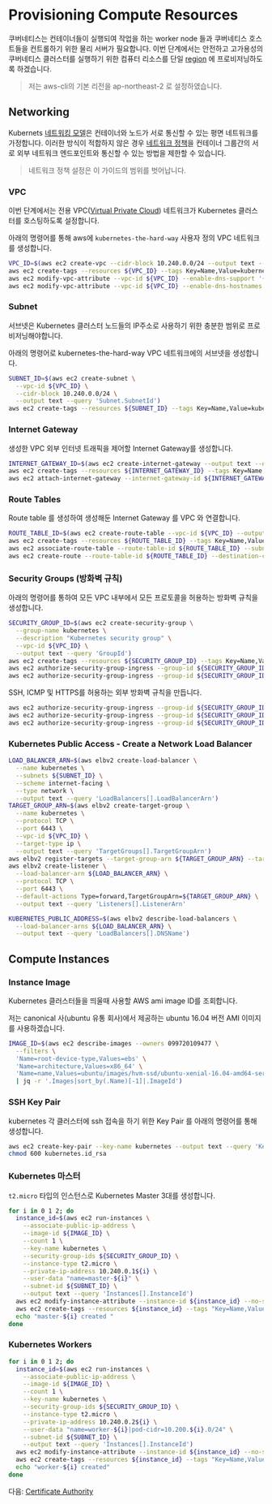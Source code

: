 # Provisioning Compute Resources

쿠버네티스는 컨테이너들이 실행되여 작업을 하는 worker node 들과 쿠버네티스 호스트들을 컨트롤하기 위한 물리 서버가 필요합니다.
이번 단계에서는 안전하고 고가용성의 쿠버네티스 클러스터를 실행하기 위한 컴퓨터 리소스를 단일 [region](https://docs.aws.amazon.com/ko_kr/AWSEC2/latest/UserGuide/using-regions-availability-zones.html) 에 프로비저닝하도록 하겠습니다. 

> 저는 aws-cli의 기본 리전을 ap-northeast-2 로 설정하였습니다.

## Networking

Kubernets [네트워킹 모델](https://kubernetes.io/docs/concepts/cluster-administration/networking/#kubernetes-model)은 컨테이너와 노드가 서로 통신할 수 있는 평면 네트워크를 가정합니다. 이러한 방식이 적합하지 않은 경우 [네트워크 정책](https://kubernetes.io/docs/concepts/services-networking/network-policies/)을 컨테이너 그룹간의 서로 외부 네트워크 엔드포인트와 통신할 수 있는 방법을 제한할 수 있습니다.

> 네트워크 정책 설정은 이 가이드의 범위를 벗어납니다.
 
### VPC

이번 단계에서는 전용 VPC([Virtual Private Cloud](https://cloud.google.com/vpc/docs/vpc#networks)) 네트워크가 Kubernetes 클러스터를 호스팅하도록 설정합니다.

아래의 명령어를 통해 aws에 `kubernetes-the-hard-way` 사용자 정의 VPC 네트워크를 생성합니다.

```sh
VPC_ID=$(aws ec2 create-vpc --cidr-block 10.240.0.0/24 --output text --query 'Vpc.VpcId')
aws ec2 create-tags --resources ${VPC_ID} --tags Key=Name,Value=kubernetes-the-hard-way
aws ec2 modify-vpc-attribute --vpc-id ${VPC_ID} --enable-dns-support '{"Value": true}'
aws ec2 modify-vpc-attribute --vpc-id ${VPC_ID} --enable-dns-hostnames '{"Value": true}'
```

### Subnet
  
서브넷은 Kubernetes 클러스터 노드들의 IP주소로 사용하기 위한 충분한 범위로 프로비저닝해야합니다.

아래의 명령어로 kubernetes-the-hard-way VPC 네트워크에의 서브넷을 생성합니다.

```sh
SUBNET_ID=$(aws ec2 create-subnet \
  --vpc-id ${VPC_ID} \
  --cidr-block 10.240.0.0/24 \
  --output text --query 'Subnet.SubnetId')
aws ec2 create-tags --resources ${SUBNET_ID} --tags Key=Name,Value=kubernetes
```

### Internet Gateway

생성한 VPC 외부 인터넷 트래픽을 제어할 Internet Gateway를 생성합니다.
 
```sh
INTERNET_GATEWAY_ID=$(aws ec2 create-internet-gateway --output text --query 'InternetGateway.InternetGatewayId')
aws ec2 create-tags --resources ${INTERNET_GATEWAY_ID} --tags Key=Name,Value=kubernetes
aws ec2 attach-internet-gateway --internet-gateway-id ${INTERNET_GATEWAY_ID} --vpc-id ${VPC_ID}
```

### Route Tables

Route table 를 생성하여 생성해둔 Internet Gateway 를 VPC 와 연결합니다.  

```sh
ROUTE_TABLE_ID=$(aws ec2 create-route-table --vpc-id ${VPC_ID} --output text --query 'RouteTable.RouteTableId')
aws ec2 create-tags --resources ${ROUTE_TABLE_ID} --tags Key=Name,Value=kubernetes
aws ec2 associate-route-table --route-table-id ${ROUTE_TABLE_ID} --subnet-id ${SUBNET_ID}
aws ec2 create-route --route-table-id ${ROUTE_TABLE_ID} --destination-cidr-block 0.0.0.0/0 --gateway-id ${INTERNET_GATEWAY_ID}
```

### Security Groups (방화벽 규칙)

아래의 명령어를 통하여 모든 VPC 내부에서 모든 프로토콜을 허용하는 방화벽 규칙을 생성합니다.
 
```sh
SECURITY_GROUP_ID=$(aws ec2 create-security-group \
  --group-name kubernetes \
  --description "Kubernetes security group" \
  --vpc-id ${VPC_ID} \
  --output text --query 'GroupId')
aws ec2 create-tags --resources ${SECURITY_GROUP_ID} --tags Key=Name,Value=kubernetes
aws ec2 authorize-security-group-ingress --group-id ${SECURITY_GROUP_ID} --protocol all --cidr 10.240.0.0/24
aws ec2 authorize-security-group-ingress --group-id ${SECURITY_GROUP_ID} --protocol all --cidr 10.200.0.0/16
```

SSH, ICMP 및 HTTPS를 허용하는 외부 방화벽 규칙을 만듭니다.

```sh
aws ec2 authorize-security-group-ingress --group-id ${SECURITY_GROUP_ID} --protocol tcp --port 22 --cidr 0.0.0.0/0
aws ec2 authorize-security-group-ingress --group-id ${SECURITY_GROUP_ID} --protocol tcp --port 6443 --cidr 0.0.0.0/0
aws ec2 authorize-security-group-ingress --group-id ${SECURITY_GROUP_ID} --protocol icmp --port -1 --cidr 0.0.0.0/0
```

### Kubernetes Public Access - Create a Network Load Balancer



```sh
LOAD_BALANCER_ARN=$(aws elbv2 create-load-balancer \
  --name kubernetes \
  --subnets ${SUBNET_ID} \
  --scheme internet-facing \
  --type network \
  --output text --query 'LoadBalancers[].LoadBalancerArn')
TARGET_GROUP_ARN=$(aws elbv2 create-target-group \
  --name kubernetes \
  --protocol TCP \
  --port 6443 \
  --vpc-id ${VPC_ID} \
  --target-type ip \
  --output text --query 'TargetGroups[].TargetGroupArn')
aws elbv2 register-targets --target-group-arn ${TARGET_GROUP_ARN} --targets Id=10.240.0.1{0,1,2}
aws elbv2 create-listener \
  --load-balancer-arn ${LOAD_BALANCER_ARN} \
  --protocol TCP \
  --port 6443 \
  --default-actions Type=forward,TargetGroupArn=${TARGET_GROUP_ARN} \
  --output text --query 'Listeners[].ListenerArn'
```

```sh
KUBERNETES_PUBLIC_ADDRESS=$(aws elbv2 describe-load-balancers \
  --load-balancer-arns ${LOAD_BALANCER_ARN} \
  --output text --query 'LoadBalancers[].DNSName')
```

## Compute Instances

### Instance Image

Kubernetes 클러스터들을 띄울때 사용할 AWS ami image ID를 조회합니다. 

저는 canonical 사(ubuntu 유통 회사)에서 제공하는 ubuntu 16.04 버전 AMI 이미지를 사용하겠습니다.

```sh
IMAGE_ID=$(aws ec2 describe-images --owners 099720109477 \
  --filters \
  'Name=root-device-type,Values=ebs' \
  'Name=architecture,Values=x86_64' \
  'Name=name,Values=ubuntu/images/hvm-ssd/ubuntu-xenial-16.04-amd64-server-*' \
  | jq -r '.Images|sort_by(.Name)[-1]|.ImageId')
```

### SSH Key Pair

kubernetes 각 클러스터에 ssh 접속을 하기 위한 Key Pair 를 아래의 명령어를 통해 생성합니다.

```sh
aws ec2 create-key-pair --key-name kubernetes --output text --query 'KeyMaterial' > kubernetes.id_rsa
chmod 600 kubernetes.id_rsa
```

### Kubernetes 마스터

`t2.micro` 타입의 인스턴스로 Kubernetes Master 3대를 생성합니다.

```sh
for i in 0 1 2; do
  instance_id=$(aws ec2 run-instances \
    --associate-public-ip-address \
    --image-id ${IMAGE_ID} \
    --count 1 \
    --key-name kubernetes \
    --security-group-ids ${SECURITY_GROUP_ID} \
    --instance-type t2.micro \
    --private-ip-address 10.240.0.1${i} \
    --user-data "name=master-${i}" \
    --subnet-id ${SUBNET_ID} \
    --output text --query 'Instances[].InstanceId')
  aws ec2 modify-instance-attribute --instance-id ${instance_id} --no-source-dest-check
  aws ec2 create-tags --resources ${instance_id} --tags "Key=Name,Value=master-${i}"
  echo "master-${i} created "
done
```

### Kubernetes Workers

```sh
for i in 0 1 2; do
  instance_id=$(aws ec2 run-instances \
    --associate-public-ip-address \
    --image-id ${IMAGE_ID} \
    --count 1 \
    --key-name kubernetes \
    --security-group-ids ${SECURITY_GROUP_ID} \
    --instance-type t2.micro \
    --private-ip-address 10.240.0.2${i} \
    --user-data "name=worker-${i}|pod-cidr=10.200.${i}.0/24" \
    --subnet-id ${SUBNET_ID} \
    --output text --query 'Instances[].InstanceId')
  aws ec2 modify-instance-attribute --instance-id ${instance_id} --no-source-dest-check
  aws ec2 create-tags --resources ${instance_id} --tags "Key=Name,Value=worker-${i}"
  echo "worker-${i} created"
done
```

다음: [Certificate Authority](04-certificate-authority.md)
